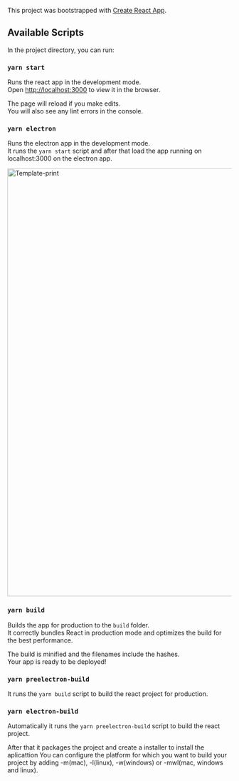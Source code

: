 This project was bootstrapped with [Create React App](https://github.com/facebook/create-react-app).

## Available Scripts

In the project directory, you can run:

### `yarn start`

Runs the react app in the development mode.<br />
Open [http://localhost:3000](http://localhost:3000) to view it in the browser.

The page will reload if you make edits.<br />
You will also see any lint errors in the console.

### `yarn electron`

Runs the electron app in the development mode.<br />
It runs the `yarn start` script and after that load the app running on localhost:3000 on the electron app.

<img width="959" alt="Template-print" src="https://user-images.githubusercontent.com/37220913/73269370-75d7fb00-41bb-11ea-88c5-eded3d9aae1a.png">

### `yarn build`

Builds the app for production to the `build` folder.<br />
It correctly bundles React in production mode and optimizes the build for the best performance.

The build is minified and the filenames include the hashes.<br />
Your app is ready to be deployed!

### `yarn preelectron-build`

It runs the `yarn build` script to build the react project for production.<br/>

### `yarn electron-build`

Automatically it runs the `yarn preelectron-build` script to build the react project.<br/>

After that it packages the project and create a installer to install the aplicattion
You can configure the platform for which you want to build your project by adding -m(mac), -l(linux), -w(windows) or -mwl(mac, windows and linux).<br/>
